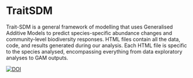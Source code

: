 # TraitSDM
Trait-SDM is a general framework of modelling that uses Generalised Additive Models to predict species-specific abundance changes and community-level biodiversity responses. 
HTML files contain all the data, code, and results generated during our analysis. Each HTML file is specific to the species analysed, encompassing everything from data exploratory analyses to GAM outputs.

[![DOI](https://zenodo.org/badge/836625049.svg)](https://zenodo.org/doi/10.5281/zenodo.13149246)
